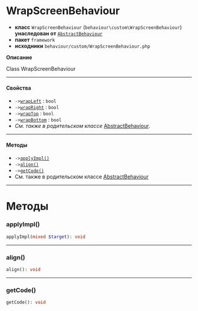# WrapScreenBehaviour

- **класс** `WrapScreenBehaviour` (`behaviour\custom\WrapScreenBehaviour`) **унаследован от** [`AbstractBehaviour`](https://github.com/jphp-compiler/develnext/blob/master/dn-app-framework/api-docs/classes/php/gui/framework/behaviour/custom/AbstractBehaviour.ru.md)
- **пакет** `framework`
- **исходники** `behaviour/custom/WrapScreenBehaviour.php`

**Описание**

Class WrapScreenBehaviour

---

#### Свойства

- `->`[`wrapLeft`](#prop-wrapleft) : `bool`
- `->`[`wrapRight`](#prop-wrapright) : `bool`
- `->`[`wrapTop`](#prop-wraptop) : `bool`
- `->`[`wrapBottom`](#prop-wrapbottom) : `bool`
- *См. также в родительском классе* [AbstractBehaviour](https://github.com/jphp-compiler/develnext/blob/master/dn-app-framework/api-docs/classes/php/gui/framework/behaviour/custom/AbstractBehaviour.ru.md).

---

#### Методы

- `->`[`applyImpl()`](#method-applyimpl)
- `->`[`align()`](#method-align)
- `->`[`getCode()`](#method-getcode)
- См. также в родительском классе [AbstractBehaviour](https://github.com/jphp-compiler/develnext/blob/master/dn-app-framework/api-docs/classes/php/gui/framework/behaviour/custom/AbstractBehaviour.ru.md)

---
# Методы

<a name="method-applyimpl"></a>

### applyImpl()
```php
applyImpl(mixed $target): void
```

---

<a name="method-align"></a>

### align()
```php
align(): void
```

---

<a name="method-getcode"></a>

### getCode()
```php
getCode(): void
```